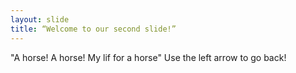 ```yaml
---
layout: slide
title: “Welcome to our second slide!”
---
```

"A horse! A horse! My lif for a horse"
Use the left arrow to go back!
